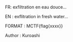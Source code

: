FR: exfiltration en eau douce...

EN : exflitration in fresh water...

FORMAT : MCTF{flag{xxxx}}

Author : Kuroashi
